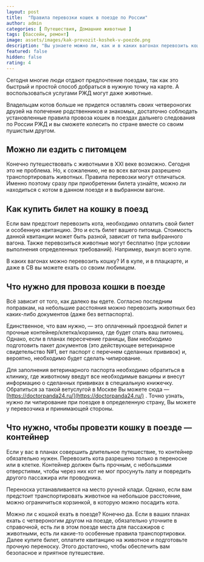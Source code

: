 ```yaml
---
layout: post
title:  "Правила перевозки кошек в поезде по России"
author: admin
categories: [ Путешествия, Домашние животные ]
tags: [бассейн, ремонт]
image: assets/images/kak-provozit-koshek-v-poezde.png
description: "Вы узнаете можно ли, как и в каких вагонах перевозить кошек в поездах по России, читайте все правила, чтобы быть в курсе."
featured: false
hidden: false
rating: 4
---
```


Сегодня многие люди отдают предпочтение поездам, так как это быстрый и простой способ добраться в нужную точку на карте. А воспользоваться услугами РЖД могут даже животные.

Владельцам котов больше не придется оставлять своих четвероногих друзей на попечение родственников и знакомых, достаточно соблюдать установленные правила провоза кошек в поездах дальнего следования по России РЖД и вы сможете колесить по стране вместе со своим пушистым другом.

## Можно ли ездить с питомцем

Конечно путешествовать с животными в XXI веке возможно. Сегодня это не проблема. Но, к сожалению, не во всех вагонах разрешено транспортировать животных. Правила перевозки могут отличаться.
 Именно поэтому сразу при приобретении билета узнайте, можно ли находиться с котом в данном поезде и в выбранном вагоне.

## Как купить билет на кошку в поезд

Если вам предстоит перевозить кота, необходимо оплатить свой билет и особенную квитанцию. Это и есть билет вашего питомца. Стоимость данной квитанции может быть разной, зависит от типа выбранного вагона. Также перевозиться животные могут бесплатно (при условии выполнения определенных требований). Например, выкуп всего купе.

В каких вагонах можно перевозить кошку? И в купе, и в плацкарте, и даже в CВ вы можете ехать со своим любимцем.

## Что нужно для провоза кошки в поезде

Всё зависит от того, как далеко вы едете. Согласно последним поправкам, на небольшие расстояния можно перевозить животных без каких-либо документов (даже без ветпаспорта).

Единственное, что вам нужно, — это оплаченный проездной билет и прочные контейнер/клетка/корзинка, где будет спать ваш питомец. Однако, если в планах пересечение границы, Вам необходимо подготовить пакет документов (это действующее ветеринарное свидетельство N#1, вет паспорт с перечнем сделанных прививок) и, вероятно, необходимо будет сделать чипирование.

Для заполнения ветеринарного паспорта необходимо обратиться в клинику, где животному введут все необходимые вакцины и внесут информацию о сделанных прививках в специальную книжечку. Обратиться за такой ветуслугой в Москве Вы можете сюда — [https://doctorpanda24.ru/](https://doctorpanda24.ru/) . Точно узнать, нужно ли чипирование при поездке в определенную страну, Вы можете у перевозчика и принимающей стороны.

## Что нужно, чтобы провезти кошку в поезде — контейнер

Если у вас в планах совершить длительное путешествие, то контейнер обязательно нужен. Перевозить кота разрешено только в переноске или в  клетке. Контейнер должен быть прочным, с небольшими отверстиями, чтобы через них кот не мог просунуть лапу и повредить другого пассажира или проводника.

Переноска устанавливается на место ручной клади. Однако, если вам предстоит транспортировать животное на небольшое расстояние, можно ограничиться корзинкой, в которую можно посадить кота.

Можно ли с кошкой ехать в поезде? Конечно да. Если в ваших планах ехать с четвероногим другом на поезде, обязательно уточните в справочной, есть ли в этом поезде места для пассажиров с животными, есть ли какие-то особенные правила транспортировки. Далее купите билет, оплатите квитанцию на животное и подготовьте прочную переноску. Этого достаточно, чтобы обеспечить вам безопасное и приятное путешествие.
